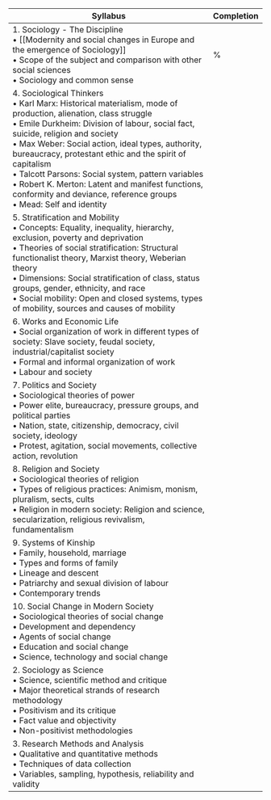 | **Syllabus**                                                                                                                                                                                                                                                                                                                                                                                                                                                                                                 | **Completion** |
| ------------------------------------------------------------------------------------------------------------------------------------------------------------------------------------------------------------------------------------------------------------------------------------------------------------------------------------------------------------------------------------------------------------------------------------------------------------------------------------------------------------ | -------------- |
| 1. Sociology - The Discipline<br>• [[Modernity and social changes in Europe and the emergence of Sociology]]<br>• Scope of the subject and comparison with other social sciences<br>• Sociology and common sense                                                                                                                                                                                                                                                                                             | %              |
| 4. Sociological Thinkers<br>• Karl Marx: Historical materialism, mode of production, alienation, class struggle<br>• Emile Durkheim: Division of labour, social fact, suicide, religion and society<br>• Max Weber: Social action, ideal types, authority, bureaucracy, protestant ethic and the spirit of<br>capitalism<br>• Talcott Parsons: Social system, pattern variables<br>• Robert K. Merton: Latent and manifest functions, conformity and deviance, reference groups<br>• Mead: Self and identity |                |
| 5. Stratification and Mobility<br>• Concepts: Equality, inequality, hierarchy, exclusion, poverty and deprivation<br>• Theories of social stratification: Structural functionalist theory, Marxist theory, Weberian theory<br>• Dimensions: Social stratification of class, status groups, gender, ethnicity, and race<br>• Social mobility: Open and closed systems, types of mobility, sources and causes of mobility                                                                                      |                |
| 6. Works and Economic Life<br>• Social organization of work in different types of society: Slave society, feudal society,<br>industrial/capitalist society<br>• Formal and informal organization of work<br>• Labour and society                                                                                                                                                                                                                                                                             |                |
| 7. Politics and Society<br>• Sociological theories of power<br>• Power elite, bureaucracy, pressure groups, and political parties<br>• Nation, state, citizenship, democracy, civil society, ideology<br>• Protest, agitation, social movements, collective action, revolution                                                                                                                                                                                                                               |                |
| 8. Religion and Society<br>• Sociological theories of religion<br>• Types of religious practices: Animism, monism, pluralism, sects, cults<br>• Religion in modern society: Religion and science, secularization, religious revivalism, fundamentalism                                                                                                                                                                                                                                                       |                |
| 9. Systems of Kinship<br>• Family, household, marriage<br>• Types and forms of family<br>• Lineage and descent<br>• Patriarchy and sexual division of labour<br>• Contemporary trends                                                                                                                                                                                                                                                                                                                        |                |
| 10. Social Change in Modern Society<br>• Sociological theories of social change<br>• Development and dependency<br>• Agents of social change<br>• Education and social change<br>• Science, technology and social change                                                                                                                                                                                                                                                                                     |                |
| 2. Sociology as Science<br>• Science, scientific method and critique<br>• Major theoretical strands of research methodology<br>• Positivism and its critique<br>• Fact value and objectivity<br>• Non-positivist methodologies                                                                                                                                                                                                                                                                               |                |
| 3. Research Methods and Analysis<br>• Qualitative and quantitative methods<br>• Techniques of data collection<br>• Variables, sampling, hypothesis, reliability and validity                                                                                                                                                                                                                                                                                                                                 |                |